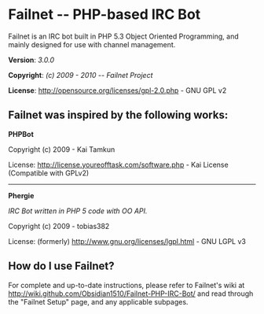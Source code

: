 # Failnet -- PHP-based IRC Bot

Failnet is an IRC bot built in PHP 5.3 Object Oriented Programming,
and mainly designed for use with channel management.

**Version**:	*3.0.0*

**Copyright**: *(c) 2009 - 2010 -- Failnet Project*

**License**: <http://opensource.org/licenses/gpl-2.0.php> - GNU GPL v2


## Failnet was inspired by the following works:

**PHPBot**

Copyright (c) 2009 - Kai Tamkun

License: <http://license.youreofftask.com/software.php> - Kai License (Compatible with GPLv2)

- - -

**Phergie**

*IRC Bot written in PHP 5 code with OO API.*

Copyright (c) 2009 - tobias382

License: (formerly) <http://www.gnu.org/licenses/lgpl.html> - GNU LGPL v3


## How do I use Failnet?

For complete and up-to-date instructions, please refer to Failnet's
wiki at <http://wiki.github.com/Obsidian1510/Failnet-PHP-IRC-Bot/> and read through
the "Failnet Setup" page, and any applicable subpages.
